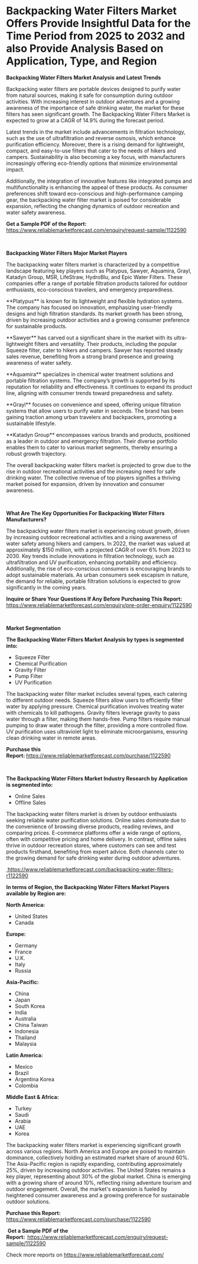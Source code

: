 <p><h1>Backpacking Water Filters Market Offers Provide Insightful Data for the Time Period from 2025 to 2032 and also Provide Analysis Based on Application, Type, and Region</h1></p><p><strong>Backpacking Water Filters Market Analysis and Latest Trends</strong></p>
<p><p>Backpacking water filters are portable devices designed to purify water from natural sources, making it safe for consumption during outdoor activities. With increasing interest in outdoor adventures and a growing awareness of the importance of safe drinking water, the market for these filters has seen significant growth. The Backpacking Water Filters Market is expected to grow at a CAGR of 14.9% during the forecast period. </p><p>Latest trends in the market include advancements in filtration technology, such as the use of ultrafiltration and reverse osmosis, which enhance purification efficiency. Moreover, there is a rising demand for lightweight, compact, and easy-to-use filters that cater to the needs of hikers and campers. Sustainability is also becoming a key focus, with manufacturers increasingly offering eco-friendly options that minimize environmental impact. </p><p>Additionally, the integration of innovative features like integrated pumps and multifunctionality is enhancing the appeal of these products. As consumer preferences shift toward eco-conscious and high-performance camping gear, the backpacking water filter market is poised for considerable expansion, reflecting the changing dynamics of outdoor recreation and water safety awareness.</p></p>
<p><strong>Get a Sample PDF of the Report:&nbsp;</strong> <a href="https://www.reliablemarketforecast.com/enquiry/request-sample/1122590?utm_campaign=2386&utm_medium=2&utm_source=Github&utm_content=ia&utm_term=08022025&utm_id=backpacking-water-filters">https://www.reliablemarketforecast.com/enquiry/request-sample/1122590</a></p>
<p>&nbsp;</p>
<p><strong>Backpacking Water Filters Major Market Players</strong></p>
<p><p>The backpacking water filters market is characterized by a competitive landscape featuring key players such as Platypus, Sawyer, Aquamira, Grayl, Katadyn Group, MSR, LifeStraw, HydroBlu, and Epic Water Filters. These companies offer a range of portable filtration products tailored for outdoor enthusiasts, eco-conscious travelers, and emergency preparedness.</p><p>**Platypus** is known for its lightweight and flexible hydration systems. The company has focused on innovation, emphasizing user-friendly designs and high filtration standards. Its market growth has been strong, driven by increasing outdoor activities and a growing consumer preference for sustainable products.</p><p>**Sawyer** has carved out a significant share in the market with its ultra-lightweight filters and versatility. Their products, including the popular Squeeze filter, cater to hikers and campers. Sawyer has reported steady sales revenue, benefiting from a strong brand presence and growing awareness of water safety.</p><p>**Aquamira** specializes in chemical water treatment solutions and portable filtration systems. The company’s growth is supported by its reputation for reliability and effectiveness. It continues to expand its product line, aligning with consumer trends toward preparedness and safety.</p><p>**Grayl** focuses on convenience and speed, offering unique filtration systems that allow users to purify water in seconds. The brand has been gaining traction among urban travelers and backpackers, promoting a sustainable lifestyle.</p><p>**Katadyn Group** encompasses various brands and products, positioned as a leader in outdoor and emergency filtration. Their diverse portfolio enables them to cater to various market segments, thereby ensuring a robust growth trajectory.</p><p>The overall backpacking water filters market is projected to grow due to the rise in outdoor recreational activities and the increasing need for safe drinking water. The collective revenue of top players signifies a thriving market poised for expansion, driven by innovation and consumer awareness.</p></p>
<p>&nbsp;</p>
<p><strong>What Are The Key Opportunities For Backpacking Water Filters Manufacturers?</strong></p>
<p><p>The backpacking water filters market is experiencing robust growth, driven by increasing outdoor recreational activities and a rising awareness of water safety among hikers and campers. In 2022, the market was valued at approximately $150 million, with a projected CAGR of over 6% from 2023 to 2030. Key trends include innovations in filtration technology, such as ultrafiltration and UV purification, enhancing portability and efficiency. Additionally, the rise of eco-conscious consumers is encouraging brands to adopt sustainable materials. As urban consumers seek escapism in nature, the demand for reliable, portable filtration solutions is expected to grow significantly in the coming years.</p></p>
<p><strong>Inquire or Share Your Questions If Any Before Purchasing This Report:</strong> <a href="https://www.reliablemarketforecast.com/enquiry/pre-order-enquiry/1122590?utm_campaign=2386&utm_medium=2&utm_source=Github&utm_content=ia&utm_term=08022025&utm_id=backpacking-water-filters">https://www.reliablemarketforecast.com/enquiry/pre-order-enquiry/1122590</a></p>
<p>&nbsp;</p>
<p><strong>Market Segmentation</strong></p>
<p><strong>The Backpacking Water Filters Market Analysis by types is segmented into:</strong></p>
<p><ul><li>Squeeze Filter</li><li>Chemical Purification</li><li>Gravity Filter</li><li>Pump Filter</li><li>UV Purification</li></ul></p>
<p><p>The backpacking water filter market includes several types, each catering to different outdoor needs. Squeeze filters allow users to efficiently filter water by applying pressure. Chemical purification involves treating water with chemicals to kill pathogens. Gravity filters leverage gravity to pass water through a filter, making them hands-free. Pump filters require manual pumping to draw water through the filter, providing a more controlled flow. UV purification uses ultraviolet light to eliminate microorganisms, ensuring clean drinking water in remote areas.</p></p>
<p><strong>Purchase this Report:&nbsp;</strong><a href="https://www.reliablemarketforecast.com/purchase/1122590?utm_campaign=2386&utm_medium=2&utm_source=Github&utm_content=ia&utm_term=08022025&utm_id=backpacking-water-filters">https://www.reliablemarketforecast.com/purchase/1122590</a></p>
<p>&nbsp;</p>
<p><strong>The Backpacking Water Filters Market Industry Research by Application is segmented into:</strong></p>
<p><ul><li>Online Sales</li><li>Offline Sales</li></ul></p>
<p><p>The backpacking water filters market is driven by outdoor enthusiasts seeking reliable water purification solutions. Online sales dominate due to the convenience of browsing diverse products, reading reviews, and comparing prices. E-commerce platforms offer a wide range of options, often with competitive pricing and home delivery. In contrast, offline sales thrive in outdoor recreation stores, where customers can see and test products firsthand, benefiting from expert advice. Both channels cater to the growing demand for safe drinking water during outdoor adventures.</p></p>
<p><a href="https://www.reliablemarketforecast.com/backpacking-water-filters-r1122590?utm_campaign=2386&utm_medium=2&utm_source=Github&utm_content=ia&utm_term=08022025&utm_id=backpacking-water-filters">&nbsp;https://www.reliablemarketforecast.com/backpacking-water-filters-r1122590</a></p>
<p><strong>In terms of Region, the Backpacking Water Filters Market Players available by Region are:</strong></p>
<p>
    <p> <strong> North America: </strong>
        <ul>
            <li>United States</li>
            <li>Canada</li>
        </ul>
        </p> 
    <p> <strong> Europe: </strong>
        <ul>
            <li>Germany</li>
            <li>France</li>
            <li>U.K.</li>
            <li>Italy</li>
            <li>Russia</li>
        </ul>
        </p> 
    <p> <strong> Asia-Pacific: </strong>
        <ul>
            <li>China</li>
            <li>Japan</li>
            <li>South Korea</li>
            <li>India</li>
            <li>Australia</li>
            <li>China Taiwan</li>
            <li>Indonesia</li>
            <li>Thailand</li>
            <li>Malaysia</li>
        </ul>
        </p> 
    <p> <strong> Latin America: </strong>
        <ul>
            <li>Mexico</li>
            <li>Brazil</li>
            <li>Argentina Korea</li>
            <li>Colombia</li>
        </ul>
        </p> 
    <p> <strong> Middle East & Africa: </strong>
        <ul>
            <li>Turkey</li>
            <li>Saudi</li>
            <li>Arabia</li>
            <li>UAE</li>
            <li>Korea</li>
        </ul>
    </p>
    </p>
<p><p>The backpacking water filters market is experiencing significant growth across various regions. North America and Europe are poised to maintain dominance, collectively holding an estimated market share of around 60%. The Asia-Pacific region is rapidly expanding, contributing approximately 25%, driven by increasing outdoor activities. The United States remains a key player, representing about 30% of the global market. China is emerging with a growing share of around 10%, reflecting rising adventure tourism and outdoor engagement. Overall, the market's expansion is fueled by heightened consumer awareness and a growing preference for sustainable outdoor solutions.</p></p>
<p><strong>Purchase this Report: </strong><a href="https://www.reliablemarketforecast.com/purchase/1122590?utm_campaign=2386&utm_medium=2&utm_source=Github&utm_content=ia&utm_term=08022025&utm_id=backpacking-water-filters">https://www.reliablemarketforecast.com/purchase/1122590</a></p>
<p>&nbsp;<strong>Get a Sample PDF of the Report:&nbsp;&nbsp;</strong><a href="https://www.reliablemarketforecast.com/enquiry/request-sample/1122590?utm_campaign=2386&utm_medium=2&utm_source=Github&utm_content=ia&utm_term=08022025&utm_id=backpacking-water-filters">https://www.reliablemarketforecast.com/enquiry/request-sample/1122590</a></p>
<p><strong></strong></p>
<p>Check more reports on <a href="https://www.reliablemarketforecast.com/?utm_campaign=2386&utm_medium=2&utm_source=Github&utm_content=ia&utm_term=08022025&utm_id=backpacking-water-filters">https://www.reliablemarketforecast.com/</a></p>